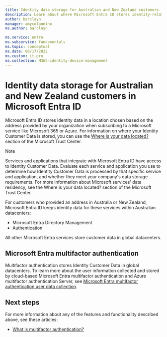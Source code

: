 ```yaml
---
title: Identity data storage for Australian and New Zealand customers
description: Learn about where Microsoft Entra ID stores identity-related data for its Australian and New Zealand customers.
author: barclayn
manager: amycolannino
ms.author: barclayn

ms.service: entra
ms.subservice: fundamentals
ms.topic: conceptual
ms.date: 08/17/2022
ms.custom: it-pro
ms.collection: M365-identity-device-management
---
```


# Identity data storage for Australian and New Zealand customers in Microsoft Entra ID

Microsoft Entra ID stores identity data in a location chosen based on the address provided by your organization when subscribing to a Microsoft service like Microsoft 365 or Azure. For information on where your Identity Customer Data is stored, you can use the [Where is your data located?](https://www.microsoft.com/trustcenter/privacy/where-your-data-is-located) section of the Microsoft Trust Center.

> [!NOTE]
> Services and applications that integrate with Microsoft Entra ID have access to Identity Customer Data. Evaluate each service and application you use to determine how Identity Customer Data is processed by that specific service and application, and whether they meet your company's data storage requirements. For more information about Microsoft services' data residency, see the Where is your data located? section of the Microsoft Trust Center.

For customers who provided an address in Australia or New Zealand, Microsoft Entra ID keeps identity data for these services within Australian datacenters:
- Microsoft Entra Directory Management
- Authentication

All other Microsoft Entra services store customer data in global datacenters.

<a name='microsoft-azure-ad-multi-factor-authentication-mfa'></a>

## Microsoft Entra multifactor authentication

Multifactor authentication stores Identity Customer Data in global datacenters. To learn more about the user information collected and stored by cloud-based Microsoft Entra multifactor authentication and Azure multifactor authentication Server, see [Microsoft Entra multifactor authentication user data collection](~/identity/authentication/concept-mfa-data-residency.md).

## Next steps

For more information about any of the features and functionality described above, see these articles:
- [What is multifactor authentication?](~/identity/authentication/concept-mfa-howitworks.md)
